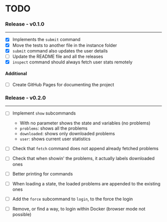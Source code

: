 # TODO

### Release - v0.1.0
---

- [x] Implements the `submit` command
- [x] Move the tests to another file in the instance folder
- [x] `submit` command also updates the user details
- [ ] Update the README file and all the releases
- [x] `inspect` command should always fetch user stats remotely

#### Additional

- [ ] Create GitHub Pages for documenting the project

### Release - v0.2.0
---

- [ ] Implement `show` subcommands

  + With no parameter shows the state and variables (no problems)
  + `problems`: shows all the problems
  + `downloaded`: shows only downloaded problems
  + `user`: shows current user statistics

- [ ] Check that `fetch` command does not append already fetched problems
- [ ] Check that when showin' the problems, it actually labels downloaded ones
- [ ] Better printing for commands
- [ ] When loading a state, the loaded problems are appended to the existing ones
- [ ] Add the `force` subcommand to `login`, to the force the login
- [ ] Remove, or find a way, to login within Docker (browser mode not possible)